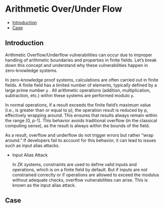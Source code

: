 # Arithmetic Over/Under Flow

- [Introduction](#introduction)
- [Case](#case)

## Introduction

Arithmetic Overflow/Underflow vulnerabilities can occur due to improper handling of arithmetic boundaries and properties in finite fields. Let’s break down this concept and understand why these vulnerabilities happen in zero-knowledge systems.

In zero-knowledge proof systems, calculations are often carried out in finite fields. A finite field has a limited number of elements, typically defined by a large prime number  `p` . All arithmetic operations (addition, multiplication, subtraction, etc.) within these systems are performed modulo  `p`.

In normal operations, if a result exceeds the finite field’s maximum value (i.e., is greater than or equal to p), the operation result is reduced by p, effectively wrapping around. This ensures that results always remain within the range [0, p-1]. This behavior avoids traditional overflow (in the classical computing sense), as the result is always within the bounds of the field.

As a result, overflow and underflow do not trigger errors but rather “wrap around.” If developers fail to account for this behavior, it can lead to issues such as input alias attacks.

- Input Alias Attack
  
  In ZK systems, constraints are used to define valid inputs and operations, which is on a finite field by default. But if inputs are not constrained correctly or if operations are allowed to exceed the modulus without adequate checks, overflow vulnerabilities can arise. This is known as the input alias attack.
  

## Case


